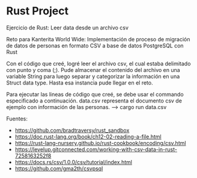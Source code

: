# Rust Project
Ejercicio de Rust: Leer data desde un archivo csv

Reto para Kanterita World Wide:
Implementación de proceso de migración de datos de personas en formato CSV a base de datos PostgreSQL con Rust

Con el código que creé, logré leer el archivo csv, el cual estaba delimitado con punto y coma (;). Pude almacenar el contenido del archivo en una variable String para luego separar y categorizar la información en una Struct data type. Hasta esa instancia pude llegar en el reto.   

Para ejecutar las lineas de código que creé, se debe usar el commando especificado a continuación. data.csv representa el documento csv de ejemplo con información de las personas. 
--> cargo run data.csv

Fuentes:
- https://github.com/bradtraversy/rust_sandbox
- https://doc.rust-lang.org/book/ch12-02-reading-a-file.html
- https://rust-lang-nursery.github.io/rust-cookbook/encoding/csv.html
- https://levelup.gitconnected.com/working-with-csv-data-in-rust-7258163252f8
- https://docs.rs/csv/1.0.0/csv/tutorial/index.html
- https://github.com/gma2th/csvpsql
